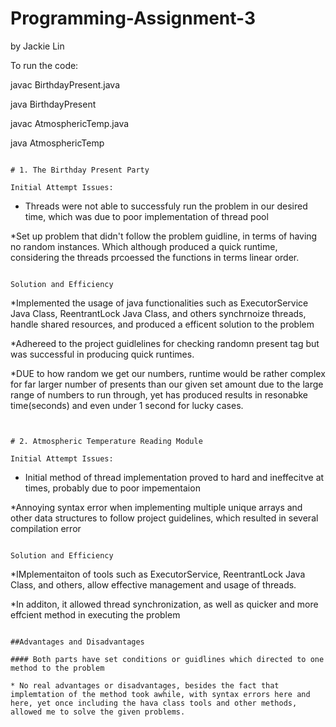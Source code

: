 # Programming-Assignment-3
by Jackie Lin

To run the code:

javac BirthdayPresent.java

java BirthdayPresent

javac AtmosphericTemp.java

java AtmosphericTemp

```

# 1. The Birthday Present Party

Initial Attempt Issues:
 ```
* Threads were not able to successfuly run the problem in our desired time, which was due to poor implementation of thread pool

 *Set up problem that didn't follow the problem guidline, in terms of having no random instances. Which although produced a quick runtime, considering the threads prcoessed the functions in terms linear order.

```

Solution and Efficiency
 ```
*Implemented the usage of java functionalities such as ExecutorService Java Class, ReentrantLock Java Class, and others synchrnoize threads, handle shared resources, and produced a efficent solution to the problem


*Adhereed to the project guidlelines for checking randomn present tag but was successful in producing quick runtimes.

*DUE to how random we get our numbers, runtime would be rather complex for far larger number of presents than our given set amount due to the large range of numbers to run through, yet has produced results in resonabke time(seconds) and even under 1 second for lucky cases. 
```


# 2. Atmospheric Temperature Reading Module

Initial Attempt Issues:
 ```
* Initial method of thread implementation proved to hard and ineffecitve at times, probably due to poor impementaion

*Annoying syntax error when implementing multiple unique arrays and other data structures to follow project guidelines, which resulted in several compilation error

```

Solution and Efficiency
 ```

*IMplementaiton of tools such as ExecutorService, ReentrantLock Java Class, and others, allow effective management and usage of threads.

*In additon, it allowed thread synchronization, as well as quicker and more effcient method in executing the problem

```

##Advantages and Disadvantages

#### Both parts have set conditions or guidlines which directed to one method to the problem

* No real advantages or disadvantages, besides the fact that implemtation of the method took awhile, with syntax errors here and here, yet once including the hava class tools and other methods, allowed me to solve the given problems.
